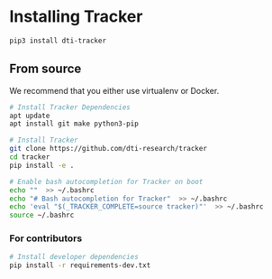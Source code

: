 # Installing Tracker

```bash
pip3 install dti-tracker
```

## From source

We recommend that you either use virtualenv or Docker.

```bash
# Install Tracker Dependencies
apt update
apt install git make python3-pip

# Install Tracker
git clone https://github.com/dti-research/tracker
cd tracker
pip install -e .

# Enable bash autocompletion for Tracker on boot
echo ""  >> ~/.bashrc
echo "# Bash autocompletion for Tracker"  >> ~/.bashrc
echo 'eval "$(_TRACKER_COMPLETE=source tracker)"'  >> ~/.bashrc
source ~/.bashrc
```

### For contributors

```bash
# Install developer dependencies
pip install -r requirements-dev.txt
```
